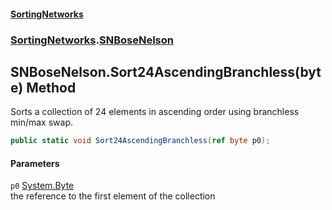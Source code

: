 #### [SortingNetworks](./index.md 'index')
### [SortingNetworks](./SortingNetworks.md 'SortingNetworks').[SNBoseNelson](./SortingNetworks-SNBoseNelson.md 'SortingNetworks.SNBoseNelson')
## SNBoseNelson.Sort24AscendingBranchless(byte) Method
Sorts a collection of 24 elements in ascending order using branchless min/max swap.  
```csharp
public static void Sort24AscendingBranchless(ref byte p0);
```
#### Parameters
<a name='SortingNetworks-SNBoseNelson-Sort24AscendingBranchless(byte)-p0'></a>
`p0` [System.Byte](https://docs.microsoft.com/en-us/dotnet/api/System.Byte 'System.Byte')  
the reference to the first element of the collection  
  
